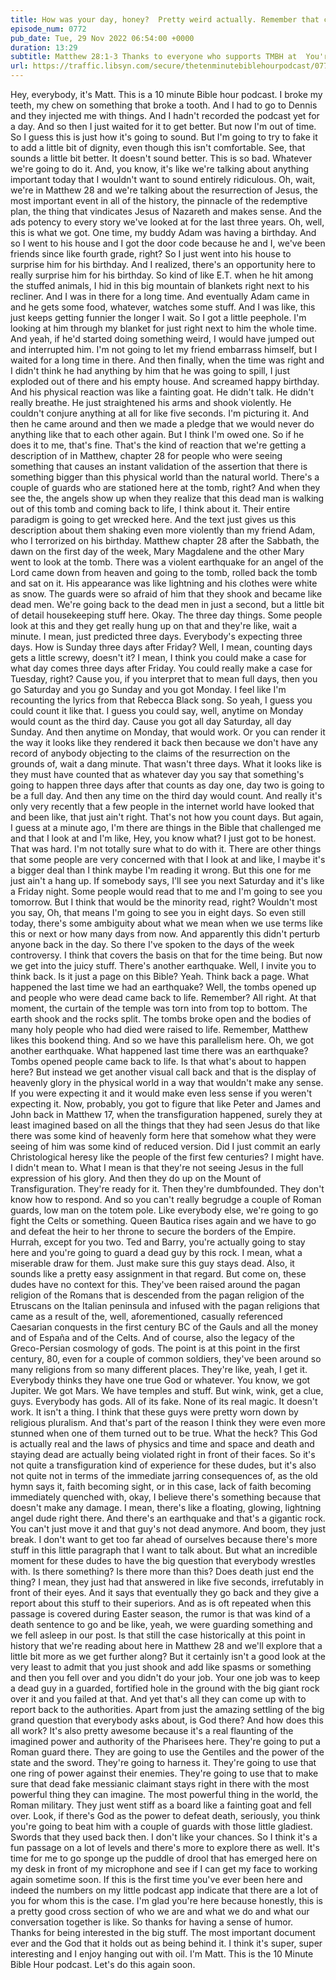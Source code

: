 ```yaml
---
title: How was your day, honey?  Pretty weird actually. Remember that corpse I was supposed to watch? Sure. Well, a glowing angel showed up and he came back to life! That's crazy, did you at least respond with dignity? About that...
episode_num: 0772
pub_date: Tue, 29 Nov 2022 06:54:00 +0000
duration: 13:29
subtitle: Matthew 28:1-3 Thanks to everyone who supports TMBH at  You're the reason we can all do this together!  Music written and performed by 
url: https://traffic.libsyn.com/secure/thetenminutebiblehourpodcast/0772_-_How_was_your_day_honey.mp3
---
```


 Hey, everybody, it's Matt. This is a 10 minute Bible hour podcast. I broke my teeth, my chew on something that broke a tooth. And I had to go to Dennis and they injected me with things. And I hadn't recorded the podcast yet for a day. And so then I just waited for it to get better. But now I'm out of time. So I guess this is just how it's going to sound. But I'm going to try to fake it to add a little bit of dignity, even though this isn't comfortable. See, that sounds a little bit better. It doesn't sound better. This is so bad. Whatever we're going to do it. And, you know, it's like we're talking about anything important today that I wouldn't want to sound entirely ridiculous. Oh, wait, we're in Matthew 28 and we're talking about the resurrection of Jesus, the most important event in all of the history, the pinnacle of the redemptive plan, the thing that vindicates Jesus of Nazareth and makes sense. And the ads potency to every story we've looked at for the last three years. Oh, well, this is what we got. One time, my buddy Adam was having a birthday. And so I went to his house and I got the door code because he and I, we've been friends since like fourth grade, right? So I just went into his house to surprise him for his birthday. And I realized, there's an opportunity here to really surprise him for his birthday. So kind of like E.T. when he hit among the stuffed animals, I hid in this big mountain of blankets right next to his recliner. And I was in there for a long time. And eventually Adam came in and he gets some food, whatever, watches some stuff. And I was like, this just keeps getting funnier the longer I wait. So I got a little peephole. I'm looking at him through my blanket for just right next to him the whole time. And yeah, if he'd started doing something weird, I would have jumped out and interrupted him. I'm not going to let my friend embarrass himself, but I waited for a long time in there. And then finally, when the time was right and I didn't think he had anything by him that he was going to spill, I just exploded out of there and his empty house. And screamed happy birthday. And his physical reaction was like a fainting goat. He didn't talk. He didn't really breathe. He just straightened his arms and shook violently. He couldn't conjure anything at all for like five seconds. I'm picturing it. And then he came around and then we made a pledge that we would never do anything like that to each other again. But I think I'm owed one. So if he does it to me, that's fine. That's the kind of reaction that we're getting a description of in Matthew, chapter 28 for people who were seeing something that causes an instant validation of the assertion that there is something bigger than this physical world than the natural world. There's a couple of guards who are stationed here at the tomb, right? And when they see the, the angels show up when they realize that this dead man is walking out of this tomb and coming back to life, I think about it. Their entire paradigm is going to get wrecked here. And the text just gives us this description about them shaking even more violently than my friend Adam, who I terrorized on his birthday. Matthew chapter 28 after the Sabbath, the dawn on the first day of the week, Mary Magdalene and the other Mary went to look at the tomb. There was a violent earthquake for an angel of the Lord came down from heaven and going to the tomb, rolled back the tomb and sat on it. His appearance was like lightning and his clothes were white as snow. The guards were so afraid of him that they shook and became like dead men. We're going back to the dead men in just a second, but a little bit of detail housekeeping stuff here. Okay. The three day things. Some people look at this and they get really hung up on that and they're like, wait a minute. I mean, just predicted three days. Everybody's expecting three days. How is Sunday three days after Friday? Well, I mean, counting days gets a little screwy, doesn't it? I mean, I think you could make a case for what day comes three days after Friday. You could really make a case for Tuesday, right? Cause you, if you interpret that to mean full days, then you go Saturday and you go Sunday and you got Monday. I feel like I'm recounting the lyrics from that Rebecca Black song. So yeah, I guess you could count it like that. I guess you could say, well, anytime on Monday would count as the third day. Cause you got all day Saturday, all day Sunday. And then anytime on Monday, that would work. Or you can render it the way it looks like they rendered it back then because we don't have any record of anybody objecting to the claims of the resurrection on the grounds of, wait a dang minute. That wasn't three days. What it looks like is they must have counted that as whatever day you say that something's going to happen three days after that counts as day one, day two is going to be a full day. And then any time on the third day would count. And really it's only very recently that a few people in the internet world have looked that and been like, that just ain't right. That's not how you count days. But again, I guess at a minute ago, I'm there are things in the Bible that challenged me and that I look at and I'm like, Hey, you know what? I just got to be honest. That was hard. I'm not totally sure what to do with it. There are other things that some people are very concerned with that I look at and like, I maybe it's a bigger deal than I think maybe I'm reading it wrong. But this one for me just ain't a hang up. If somebody says, I'll see you next Saturday and it's like a Friday night. Some people would read that to me and I'm going to see you tomorrow. But I think that would be the minority read, right? Wouldn't most you say, Oh, that means I'm going to see you in eight days. So even still today, there's some ambiguity about what we mean when we use terms like this or next or how many days from now. And apparently this didn't perturb anyone back in the day. So there I've spoken to the days of the week controversy. I think that covers the basis on that for the time being. But now we get into the juicy stuff. There's another earthquake. Well, I invite you to think back. Is it just a page on this Bible? Yeah. Think back a page. What happened the last time we had an earthquake? Well, the tombs opened up and people who were dead came back to life. Remember? All right. At that moment, the curtain of the temple was torn into from top to bottom. The earth shook and the rocks split. The tombs broke open and the bodies of many holy people who had died were raised to life. Remember, Matthew likes this bookend thing. And so we have this parallelism here. Oh, we got another earthquake. What happened last time there was an earthquake? Tombs opened people came back to life. Is that what's about to happen here? But instead we get another visual call back and that is the display of heavenly glory in the physical world in a way that wouldn't make any sense. If you were expecting it and it would make even less sense if you weren't expecting it. Now, probably, you got to figure that like Peter and James and John back in Matthew 17, when the transfiguration happened, surely they at least imagined based on all the things that they had seen Jesus do that like there was some kind of heavenly form here that somehow what they were seeing of him was some kind of reduced version. Did I just commit an early Christological heresy like the people of the first few centuries? I might have. I didn't mean to. What I mean is that they're not seeing Jesus in the full expression of his glory. And then they do up on the Mount of Transfiguration. They're ready for it. Then they're dumbfounded. They don't know how to respond. And so you can't really begrudge a couple of Roman guards, low man on the totem pole. Like everybody else, we're going to go fight the Celts or something. Queen Bautica rises again and we have to go and defeat the heir to her throne to secure the borders of the Empire. Hurrah, except for you two. Ted and Barry, you're actually going to stay here and you're going to guard a dead guy by this rock. I mean, what a miserable draw for them. Just make sure this guy stays dead. Also, it sounds like a pretty easy assignment in that regard. But come on, these dudes have no context for this. They've been raised around the pagan religion of the Romans that is descended from the pagan religion of the Etruscans on the Italian peninsula and infused with the pagan religions that came as a result of the, well, aforementioned, casually referenced Caesarian conquests in the first century BC of the Gauls and all the money and of España and of the Celts. And of course, also the legacy of the Greco-Persian cosmology of gods. The point is at this point in the first century, 80, even for a couple of common soldiers, they've been around so many religions from so many different places. They're like, yeah, I get it. Everybody thinks they have one true God or whatever. You know, we got Jupiter. We got Mars. We have temples and stuff. But wink, wink, get a clue, guys. Everybody has gods. All of its fake. None of its real magic. It doesn't work. It isn't a thing. I think that these guys were pretty worn down by religious pluralism. And that's part of the reason I think they were even more stunned when one of them turned out to be true. What the heck? This God is actually real and the laws of physics and time and space and death and staying dead are actually being violated right in front of their faces. So it's not quite a transfiguration kind of experience for these dudes, but it's also not quite not in terms of the immediate jarring consequences of, as the old hymn says it, faith becoming sight, or in this case, lack of faith becoming immediately quenched with, okay, I believe there's something because that doesn't make any damage. I mean, there's like a floating, glowing, lightning angel dude right there. And there's an earthquake and that's a gigantic rock. You can't just move it and that guy's not dead anymore. And boom, they just break. I don't want to get too far ahead of ourselves because there's more stuff in this little paragraph that I want to talk about. But what an incredible moment for these dudes to have the big question that everybody wrestles with. Is there something? Is there more than this? Does death just end the thing? I mean, they just had that answered in like five seconds, irrefutably in front of their eyes. And it says that eventually they go back and they give a report about this stuff to their superiors. And as is oft repeated when this passage is covered during Easter season, the rumor is that was kind of a death sentence to go and be like, yeah, we were guarding something and we fell asleep in our post. Is that still the case historically at this point in history that we're reading about here in Matthew 28 and we'll explore that a little bit more as we get further along? But it certainly isn't a good look at the very least to admit that you just shook and add like spasms or something and then you fell over and you didn't do your job. Your one job was to keep a dead guy in a guarded, fortified hole in the ground with the big giant rock over it and you failed at that. And yet that's all they can come up with to report back to the authorities. Apart from just the amazing settling of the big grand question that everybody asks about, is God there? And how does this all work? It's also pretty awesome because it's a real flaunting of the imagined power and authority of the Pharisees here. They're going to put a Roman guard there. They are going to use the Gentiles and the power of the state and the sword. They're going to harness it. They're going to use that one ring of power against their enemies. They're going to use that to make sure that dead fake messianic claimant stays right in there with the most powerful thing they can imagine. The most powerful thing in the world, the Roman military. They just went stiff as a board like a fainting goat and fell over. Look, if there's God as the power to defeat death, seriously, you think you're going to beat him with a couple of guards with those little gladiest. Swords that they used back then. I don't like your chances. So I think it's a fun passage on a lot of levels and there's more to explore there as well. It's time for me to go sponge up the puddle of drool that has emerged here on my desk in front of my microphone and see if I can get my face to working again sometime soon. If this is the first time you've ever been here and indeed the numbers on my little podcast app indicate that there are a lot of you for whom this is the case. I'm glad you're here because honestly, this is a pretty good cross section of who we are and what we do and what our conversation together is like. So thanks for having a sense of humor. Thanks for being interested in the big stuff. The most important document ever and the God that it holds out as being behind it. I think it's super, super interesting and I enjoy hanging out with oil. I'm Matt. This is the 10 Minute Bible Hour podcast. Let's do this again soon.